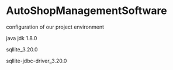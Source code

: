 # AutoShopManagementSoftware
configuration of our project environment

java jdk 1.8.0

sqllite_3.20.0

sqllite-jdbc-driver_3.20.0 
